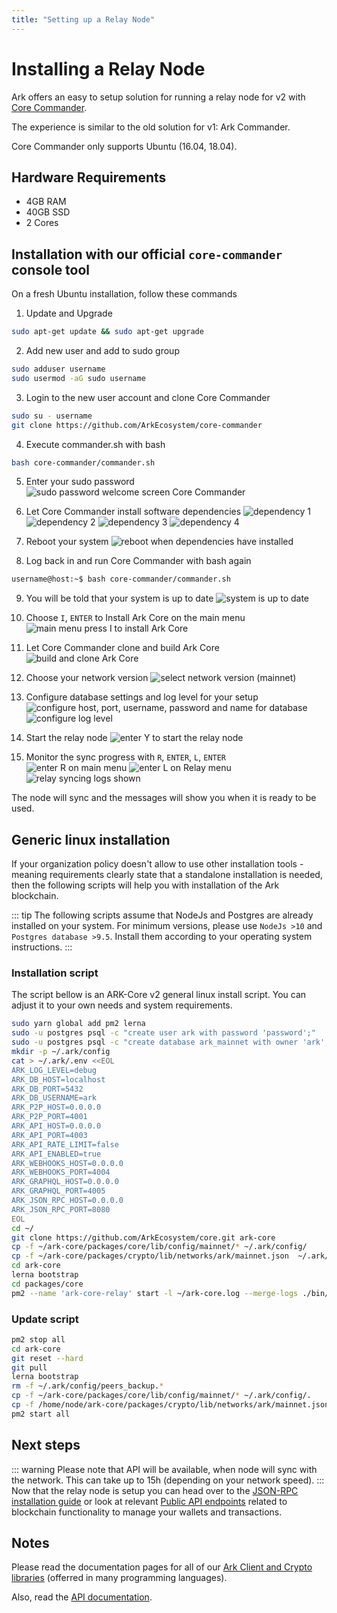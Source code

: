 ```yaml
---
title: "Setting up a Relay Node"
---
```


# Installing a Relay Node
Ark offers an easy to setup solution for running a relay node for v2 with [Core Commander](https://github.com/ArkEcosystem/core-commander).

The experience is similar to the old solution for v1: Ark Commander.

Core Commander only supports Ubuntu (16.04, 18.04).

## Hardware Requirements
 - 4GB RAM
 - 40GB SSD
 - 2 Cores

## Installation with our official `core-commander` console tool
On a fresh Ubuntu installation, follow these commands

1. Update and Upgrade
```bash
sudo apt-get update && sudo apt-get upgrade
```

2. Add new user and add to sudo group
```bash
sudo adduser username
sudo usermod -aG sudo username
```

3. Login to the new user account and clone Core Commander
```bash
sudo su - username
git clone https://github.com/ArkEcosystem/core-commander
```

4. Execute commander.sh with bash
```bash
bash core-commander/commander.sh
```

5. Enter your sudo password
![sudo password welcome screen Core Commander](./assets/relay/password_ask-07.png)

6. Let Core Commander install software dependencies
![dependency 1](./assets/relay/installing-deps-1.png)
![dependency 2](./assets/relay/installing-deps-2.png)
![dependency 3](./assets/relay/installing-deps-3.png)
![dependency 4](./assets/relay/installing-deps-5.png)

7. Reboot your system
![reboot when dependencies have installed](./assets/relay/ask_for_reboot-08.png)

8. Log back in and run Core Commander with bash again
```bash
username@host:~$ bash core-commander/commander.sh
```

9. You will be told that your system is up to date
![system is up to date](./assets/relay/commander-after-install-first-boot-09.png)

10. Choose `I`, `ENTER` to Install Ark Core on the main menu
![main menu press I to install Ark Core](./assets/relay/install-main-menu-10.png)

11. Let Core Commander clone and build Ark Core
![build and clone Ark Core](./assets/relay/install-progress-11.png)

12. Choose your network version
![select network version (mainnet)](./assets/relay/configure-network-12.png)

13. Configure database settings and log level for your setup
![configure host, port, username, password and name for database](./assets/relay/configure-5.png)
![configure log level](./assets/relay/configure-6.png)

14. Start the relay node
![enter Y to start the relay node](./assets/relay/start-relay-13.png)

15. Monitor the sync progress with `R`, `ENTER`, `L`, `ENTER`
![enter R on main menu](./assets/relay/start-relay-14.png)
![enter L on Relay menu](./assets/relay/show-logs-16.png)
![relay syncing logs shown](./assets/relay/log-example-17.png)

The node will sync and the messages will show you when it is ready to be used.

## Generic linux installation
If your organization policy doesn't allow to use other installation tools - meaning requirements clearly state that a standalone installation is needed, then the following scripts will help you with installation of the Ark blockchain.

::: tip
The following scripts assume that NodeJs and Postgres are already installed on your system. For minimum versions, please use `NodeJs >10` and `Postgres database >9.5`. Install them according to your operating system instructions. 
:::


### Installation script
The script bellow is an ARK-Core v2 general linux install script. You can adjust it to your own needs and system requirements.
```bash
sudo yarn global add pm2 lerna
sudo -u postgres psql -c "create user ark with password 'password';"
sudo -u postgres psql -c "create database ark_mainnet with owner 'ark';"
mkdir -p ~/.ark/config
cat > ~/.ark/.env <<EOL
ARK_LOG_LEVEL=debug
ARK_DB_HOST=localhost
ARK_DB_PORT=5432
ARK_DB_USERNAME=ark
ARK_P2P_HOST=0.0.0.0
ARK_P2P_PORT=4001
ARK_API_HOST=0.0.0.0
ARK_API_PORT=4003
ARK_API_RATE_LIMIT=false
ARK_API_ENABLED=true
ARK_WEBHOOKS_HOST=0.0.0.0
ARK_WEBHOOKS_PORT=4004
ARK_GRAPHQL_HOST=0.0.0.0
ARK_GRAPHQL_PORT=4005
ARK_JSON_RPC_HOST=0.0.0.0
ARK_JSON_RPC_PORT=8080
EOL
cd ~/
git clone https://github.com/ArkEcosystem/core.git ark-core
cp -f ~/ark-core/packages/core/lib/config/mainnet/* ~/.ark/config/
cp -f ~/ark-core/packages/crypto/lib/networks/ark/mainnet.json  ~/.ark/config/network.json
cd ark-core
lerna bootstrap
cd packages/core
pm2 --name 'ark-core-relay' start -l ~/ark-core.log --merge-logs ./bin/ark -- relay --config ~/.ark/config --network mainnet
```

### Update script
```bash
pm2 stop all
cd ark-core
git reset --hard
git pull
lerna bootstrap
rm -f ~/.ark/config/peers_backup.*
cp -f ~/ark-core/packages/core/lib/config/mainnet/* ~/.ark/config/.
cp -f /home/node/ark-core/packages/crypto/lib/networks/ark/mainnet.json /home/node/.ark/config/network.json
pm2 start all
```

## Next steps
::: warning
Please note that API will be available, when node will sync with the network. This can take up to 15h (depending on your network speed).
:::
Now that the relay node is setup you can head over to the [JSON-RPC installation guide](/exchanges/json-rpc.html) or look at relevant [Public API endpoints](/exchanges/public-api.html) related to blockchain functionality to manage your wallets and transactions. 


## Notes

Please read the documentation pages for all of our [Ark Client and Crypto libraries](/sdk/) (offerred in many programming languages).

Also, read the [API documentation](/api/public/v2/).
